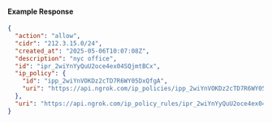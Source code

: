 <!-- Code generated for API Clients. DO NOT EDIT. -->

#### Example Response

```json
{
  "action": "allow",
  "cidr": "212.3.15.0/24",
  "created_at": "2025-05-06T10:07:08Z",
  "description": "nyc office",
  "id": "ipr_2wiYnYyQuU2oce4ex04SQjmtBCx",
  "ip_policy": {
    "id": "ipp_2wiYnVOKDz2cTD7R6WY05DxQfgA",
    "uri": "https://api.ngrok.com/ip_policies/ipp_2wiYnVOKDz2cTD7R6WY05DxQfgA"
  },
  "uri": "https://api.ngrok.com/ip_policy_rules/ipr_2wiYnYyQuU2oce4ex04SQjmtBCx"
}
```
